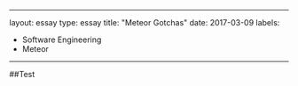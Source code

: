 
---
layout: essay
type: essay
title: "Meteor Gotchas"
date: 2017-03-09
labels:
  - Software Engineering
  - Meteor
---

##Test
